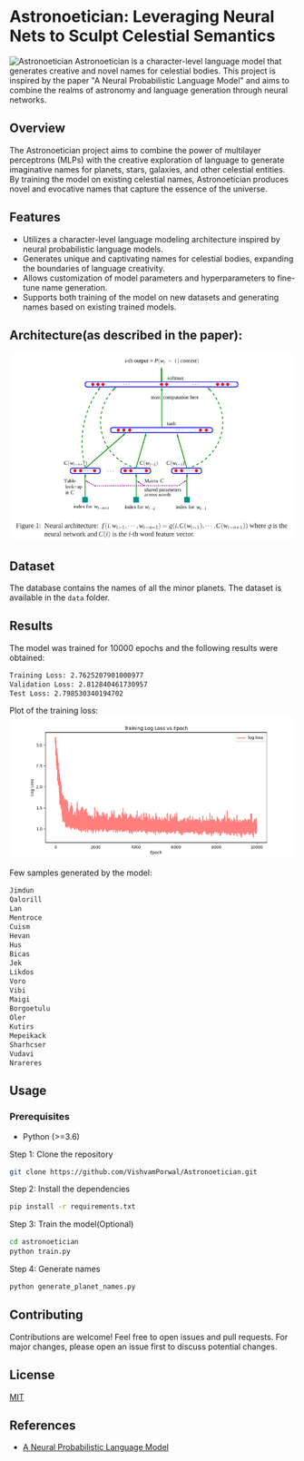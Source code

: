 # Astronoetician: Leveraging Neural Nets to Sculpt Celestial Semantics
![Astronoetician](images/logo.png)
Astronoetician is a character-level language model that generates creative and novel names for celestial bodies. This project is inspired by the paper "A Neural Probabilistic Language Model" and aims to combine the realms of astronomy and language generation through neural networks.

## Overview

The Astronoetician project aims to combine the power of multilayer perceptrons (MLPs) with the creative exploration of language to generate imaginative names for planets, stars, galaxies, and other celestial entities. By training the model on existing celestial names, Astronoetician produces novel and evocative names that capture the essence of the universe.

## Features

- Utilizes a character-level language modeling architecture inspired by neural probabilistic language models.
- Generates unique and captivating names for celestial bodies, expanding the boundaries of language creativity.
- Allows customization of model parameters and hyperparameters to fine-tune name generation.
- Supports both training of the model on new datasets and generating names based on existing trained models.


## Architecture(as described in the paper):
![Architecture](images/architecture.png)

## Dataset
The database contains the names of all the minor planets. The dataset is available in the `data` folder.

## Results
The model was trained for 10000 epochs and the following results were obtained:
```
Training Loss: 2.7625207901000977
Validation Loss: 2.812840461730957
Test Loss: 2.798530340194702
```
Plot of the training loss:
![Training Loss](images/loss_vs_epoch.png)

Few samples generated by the model:
```
Jimdun
Qalorill
Lan
Mentroce
Cuism
Hevan
Hus
Bicas
Jek
Likdos
Voro
Vibi
Maigi
Borgoetulu
Oler
Kutirs
Mepeikack
Sharhcser
Vudavi
Nrareres
```

## Usage

### Prerequisites

- Python (>=3.6)

Step 1: Clone the repository

```bash
git clone https://github.com/VishvamPorwal/Astronoetician.git
```

Step 2: Install the dependencies

```bash
pip install -r requirements.txt
```

Step 3: Train the model(Optional)

```bash
cd astronoetician
python train.py
```

Step 4: Generate names

```bash
python generate_planet_names.py
```

## Contributing
Contributions are welcome! Feel free to open issues and pull requests. For major changes, please open an issue first to discuss potential changes.

## License
[MIT](https://choosealicense.com/licenses/mit/)

## References
- [A Neural Probabilistic Language Model](https://www.jmlr.org/papers/volume3/bengio03a/bengio03a.pdf)